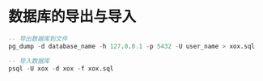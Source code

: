 # 数据库的导出与导入

```sql
-- 导出数据库到文件
pg_dump -d database_name -h 127.0.0.1 -p 5432 -U user_name > xox.sql

-- 导入数据库
psql -U xox -d xox -f xox.sql
```
